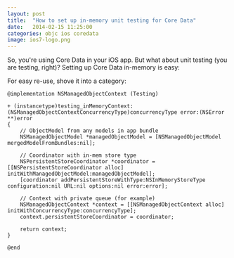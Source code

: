 ```yaml
---
layout: post
title:  "How to set up in-memory unit testing for Core Data"
date:   2014-02-15 11:25:00
categories: objc ios coredata
image: ios7-logo.png
---
```


So, you're using Core Data in your iOS app. But what about unit testing (you are testing, right)? Setting up Core Data
in-memory is easy:

<script src="https://gist.github.com/aceontech/8860058.js"></script>

For easy re-use, shove it into a category:

```objc
@implementation NSManagedObjectContext (Testing)

+ (instancetype)testing_inMemoryContext:(NSManagedObjectContextConcurrencyType)concurrencyType error:(NSError **)error
{
    // ObjectModel from any models in app bundle
    NSManagedObjectModel *managedObjectModel = [NSManagedObjectModel mergedModelFromBundles:nil];

    // Coordinator with in-mem store type
    NSPersistentStoreCoordinator *coordinator = [[NSPersistentStoreCoordinator alloc] initWithManagedObjectModel:managedObjectModel];
    [coordinator addPersistentStoreWithType:NSInMemoryStoreType configuration:nil URL:nil options:nil error:error];

    // Context with private queue (for example)
    NSManagedObjectContext *context = [[NSManagedObjectContext alloc] initWithConcurrencyType:concurrencyType];
    context.persistentStoreCoordinator = coordinator;

    return context;
}

@end
```
